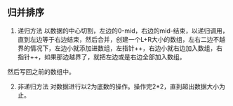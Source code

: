 ## 归并排序

1. 递归方法
以数据的中心切割，左边的0-mid，右边的mid-结束，以递归调用，直到左边等于右边结束，然后合并，创建一个L+R大小的数组，左右二边不越界的情况下，左边小就添加进数组，左指针++，右边小就右边加入数组，右指针++，如果那边越界了，就把左边或是右边全部加入数组。

然后写回之前的数组中。


2. 非递归方法
对数据进行以2为底数的操作。操作完2*2，直到超出数据大小为止。